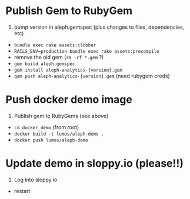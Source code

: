 
# Publish Gem to RubyGem

1. bump version in aleph.gemspec (plus changes to files, dependencies, etc)
* `bundle exec rake assets:clobber`
* `RAILS_ENV=production bundle exec rake assets:precompile`
* remove the old gem (`rm -rf *.gem` ?)
* `gem build aleph.gemspec`
* `gem install aleph-analytics-{version}.gem`
* `gem push aleph-analytics-{version}.gem` (need rubygem creds)


# Push docker demo image

1. Publish gem to RubyGems (see above)
* `cd docker_demo` (from root)
* `docker build -t lumos/aleph-demo .`
* `docker push lumos/aleph-demo`


# Update demo in sloppy.io (please!!)

1. Log into sloppy.io
* restart
